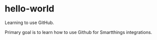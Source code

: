 # hello-world
Learning to use GitHub.

Primary goal is to learn how to use Github for Smartthings integrations.
